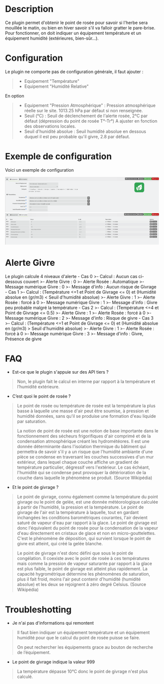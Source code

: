 # Description

Ce plugin permet d'obtenir le point de rosée pour savoir si l'herbe sera mouillée le matin, ou bien en hiver savoir s'il va falloir gratter le pare-brise.
Pour fonctionner, on doit indiquer un équipement température et un équipement humidité (extérieures, bien-sûr…).

# Configuration

Le plugin ne comporte pas de configuration générale, il faut ajouter :

> - Equipement "Température"
> - Equipement "Humidité Relative"

En option
> - Equipement "Pression Atmosphérique" : Pression atmosphérique réelle sur le site. 1013.25 hPa par défaut si non renseignée.
> - Seuil (°C) : Seuil de déclenchement de l'alerte rosée, 2°C par défaut (dépression du point de rosée T°-Tr°) A ajuster en fonction des observations locales.
> - Seuil d'hunidité absolue : Seuil humidité absolue en dessous duquel il est peu probable qu'il givre, 2.8 par défaut.

# Exemple de configuration

Voici un exemple de configuration

![exemple](../images/equipement.png)
![exemple](../images/commandes.png)

# Alerte Givre
Le plugin calcule 4 niveaux d'alerte
    - Cas 0
        >- Calcul : Aucun cas ci-dessous couvert
        >- Alerte Givre : 0
        >- Alerte Rosée : Automatique
        >- Message numérique Givre : 0
        >- Message d'info : Aucun risque de Givrage
    - Cas 1
        >- Calcul : (Température <=1 et Point de Givrage <= 0) et (Humidité absolue en (gr/m3) < Seuil d'humidité absolue)
        >- Alerte Givre : 1
        >- Alerte Rosée : forcé à 0
        >- Message numérique Givre : 1
        >- Message d'info : Givre peu probable malgré la température
    - Cas 2
        >- Calcul : (Température <=4 et Point de Givrage <= 0.5)
        >- Alerte Givre : 1
        >- Alerte Rosée : forcé à 0
        >- Message numérique Givre : 2
        >- Message d'info : Risque de givre
     - Cas 3
        >- Calcul : (Température <=1 et Point de Givrage <= 0) et (Humidité absolue en (gr/m3) > Seuil d'humidité absolue)
        >- Alerte Givre : 1
        >- Alerte Rosée : forcé à 0
        >- Message numérique Givre : 3
        >- Message d'info : Givre, Présence de givre 

# FAQ

-   Est-ce que le plugin s'appuie sur des API tiers ?

>Non, le plugin fait le calcul en interne par rapport à la température et l’humidité extérieure.

-   C’est quoi le point de rosée ?

>Le point de rosée ou température de rosée est la température la plus basse à laquelle une masse d'air peut être soumise, à pression et humidité données, sans qu'il se produise une formation d'eau liquide par saturation.
>
>La notion de point de rosée est une notion de base importante dans le fonctionnement des sécheurs frigorifiques d'air comprimé et de la condensation atmosphérique créant les hydrométéores. Il est une donnée déterminante dans l'isolation thermique du bâtiment qui permettra de savoir s'il y a un risque que l'humidité ambiante d'une pièce se condense en traversant les couches successives d'un mur extérieur, dans lequel chaque couche affiche un gradient de température particulier, dégressif vers l'extérieur. Le cas échéant, l'humidité qui se condense peut provoquer la détérioration de la couche dans laquelle le phénomène se produit.
(Source Wikipédia)

-   Et le point de givrage ?

>Le point de givrage, connu également comme la température du point givrage ou le point de gelée, est une donnée météorologique calculée à partir de l'humidité, la pression et la température. Le point de givrage de l'air est la température à laquelle, tout en gardant inchangées les conditions barométriques courantes, l'air devient saturé de vapeur d'eau par rapport à la glace. Le point de givrage est donc l'équivalent du point de rosée pour la condensation de la vapeur d'eau directement en cristaux de glace et non en micro-gouttelettes. C'est le phénomène de déposition, qui survient lorsque le point de givre est atteint, qui créé la gelée blanche.
>
>Le point de givrage n'est donc défini que sous le point de congélation. Il coexiste avec le point de rosée à ces températures mais comme la pression de vapeur saturante par rapport à la glace est plus faible, le point de givrage est atteint plus rapidement. La capacité hygrométrique détermine les phénomènes de saturation, plus il fait froid, moins l'air peut contenir d'humidité (humidité absolue) et les deux se rejoignent à zéro degré Celsius.
(Source Wikipédia)

# Troubleshotting

- Je n'ai pas d'informations qui remontent

>Il faut bien indiquer un équipement température et un équipement humidité pour que le calcul du point de rosée puisse se faire.
>
>On peut rechercher les équipements grace au bouton de recherche de l’équipement.

- Le point de givrage indique la valeur 999

>La température dépasse 10°C donc le point de givrage n'est plus calculé.
>